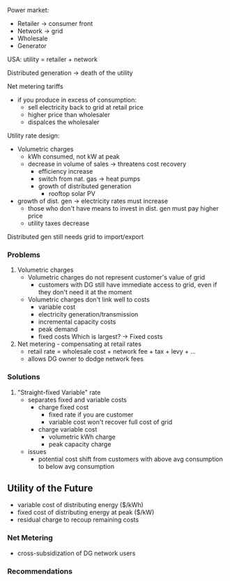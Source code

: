 Power market:
- Retailer -> consumer front
- Network -> grid
- Wholesale
- Generator

USA: utility = retailer + network

Distributed generation -> death of the utility

Net metering tariffs
- if you produce in excess of consumption:
	- sell electricity back to grid at retail price 
	- higher price than wholesaler
	- dispalces the wholesaler

Utility rate design:
- Volumetric charges
	- kWh consumed, not kW at peak
	- decrease in volume of sales -> threatens cost recovery
		- efficiency increase
		- switch from nat. gas -> heat pumps
		- growth of distributed generation
			- rooftop solar PV
- growth of dist. gen -> electricity rates must increase
	- those who don't have means to invest in dist. gen must pay higher price
	- utility taxes decrease

Distributed gen still needs grid to import/export

### Problems
1) Volumetric charges
	-  Volumetric charges do not represent customer's value of grid
		- customers with DG still have immediate access to grid, even if they don't need it at the moment
	- Volumetric charges don't link well to costs
		- variable cost
		- electricity generation/transmission
		- incremental capacity costs
		- peak demand
		- fixed costs
	Which is largest? -> Fixed costs
2) Net metering - compensating at retail rates
	- retail rate = wholesale cost + network fee + tax + levy + ...
	- allows DG owner to dodge network fees
### Solutions
1) "Straight-fixed Variable" rate
	- separates fixed and variable costs
		- charge fixed cost 
			- fixed rate if you are customer
			- variable cost won't recover full cost of grid
		- charge variable cost
			- volumetric kWh charge
			- peak capacity charge
	- issues
		- potential cost shift from customers with above avg consumption to below avg consumption

## Utility of the Future
- variable cost of distributing energy ($/kWh)
- fixed cost of distributing energy at peak ($/kW)
- residual charge to recoup remaining costs

### Net Metering
- cross-subsidization of DG network users

### Recommendations

